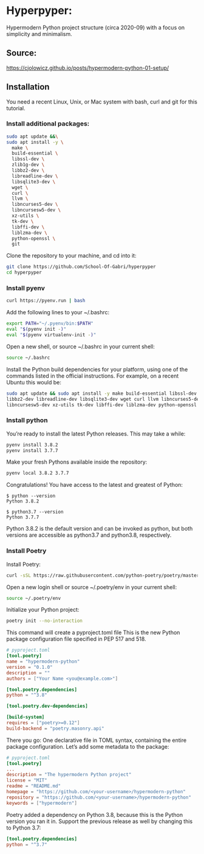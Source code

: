 # Hyperpyper:

Hypermodern Python project structure (circa 2020-09) with a focus on simplicity and minimalism.

## Source:

https://cjolowicz.github.io/posts/hypermodern-python-01-setup/

## Installation

You need a recent Linux, Unix, or Mac system with bash, curl and git for this tutorial.

### Install additional packages:

```sh
sudo apt update &&\
sudo apt install -y \
  make \
  build-essential \
  libssl-dev \
  zlib1g-dev \
  libbz2-dev \
  libreadline-dev \
  libsqlite3-dev \
  wget \
  curl \
  llvm \
  libncurses5-dev \
  libncursesw5-dev \
  xz-utils \
  tk-dev \
  libffi-dev \
  liblzma-dev \
  python-openssl \
  git
```

Clone the repository to your machine, and cd into it:

```sh
git clone https://github.com/School-Of-Gabri/hyperpyper
cd hyperpyper
```

### Install pyenv

```sh
curl https://pyenv.run | bash
```

Add the following lines to your ~/.bashrc:

```sh
export PATH="~/.pyenv/bin:$PATH"
eval "$(pyenv init -)"
eval "$(pyenv virtualenv-init -)"
```

Open a new shell, or source ~/.bashrc in your current shell:

```sh
source ~/.bashrc
```

Install the Python build dependencies for your platform, using one of the commands listed in the official instructions. For example, on a recent Ubuntu this would be:

```sh
sudo apt update && sudo apt install -y make build-essential libssl-dev zlib1g-dev \
libbz2-dev libreadline-dev libsqlite3-dev wget curl llvm libncurses5-dev \
libncursesw5-dev xz-utils tk-dev libffi-dev liblzma-dev python-openssl git
```

### Install python

You’re ready to install the latest Python releases. This may take a while:

```sh
pyenv install 3.8.2
pyenv install 3.7.7
```

Make your fresh Pythons available inside the repository:

```sh
pyenv local 3.8.2 3.7.7
```

Congratulations! You have access to the latest and greatest of Python:

```
$ python --version
Python 3.8.2

$ python3.7 --version
Python 3.7.7
```

Python 3.8.2 is the default version and can be invoked as python, but both versions are accessible as python3.7 and python3.8, respectively.

### Install Poetry

Install Poetry:

```sh
curl -sSL https://raw.githubusercontent.com/python-poetry/poetry/master/get-poetry.py | python
```

Open a new login shell or source ~/.poetry/env in your current shell:

```sh
source ~/.poetry/env
```

Initialize your Python project:

```sh
poetry init --no-interaction
```

This command will create a pyproject.toml file
This is the new Python package configuration file specified in PEP 517 and 518.

```toml
# pyproject.toml
[tool.poetry]
name = "hypermodern-python"
version = "0.1.0"
description = ""
authors = ["Your Name <you@example.com>"]

[tool.poetry.dependencies]
python = "^3.8"

[tool.poetry.dev-dependencies]

[build-system]
requires = ["poetry>=0.12"]
build-backend = "poetry.masonry.api"
```

There you go: One declarative file in TOML syntax, containing the entire package configuration. Let’s add some metadata to the package:

```toml
# pyproject.toml
[tool.poetry]
...
description = "The hypermodern Python project"
license = "MIT"
readme = "README.md"
homepage = "https://github.com/<your-username>/hypermodern-python"
repository = "https://github.com/<your-username>/hypermodern-python"
keywords = ["hypermodern"]
```

Poetry added a dependency on Python 3.8, because this is the Python version you ran it in. Support the previous release as well by changing this to Python 3.7:

```toml
[tool.poetry.dependencies]
python = "^3.7"
```
